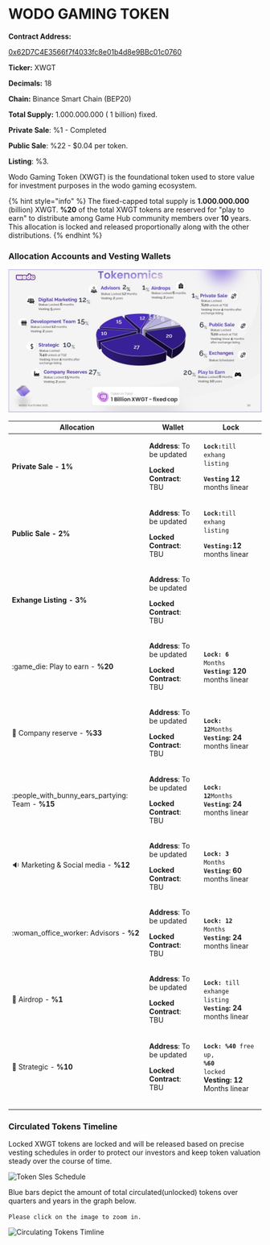 # WODO GAMING TOKEN

**Contract Address:**&#x20;

[0x62D7C4E3566f7f4033fc8e01b4d8e9BBc01c0760](https://bscscan.com/token/0x62D7C4E3566f7f4033fc8e01b4d8e9BBc01c0760)

**Ticker:** XWGT

**Decimals:** 18

**Chain:** Binance Smart Chain (BEP20)

**Total Supply:** 1.000.000.000 ( 1 billion) fixed.

**Private Sale**: %1 - Completed

**Public Sale**: %22 - $0.04 per token.

**Listing**: %3.

Wodo Gaming Token (XWGT) is the foundational token used to store value for investment purposes in the wodo gaming ecosystem.

{% hint style="info" %}
The fixed-capped total supply is **1.000.000.000** (billion) XWGT. **%20** of the total XWGT tokens are reserved for "play to earn" to distribute among Game Hub community members over **10** years. This allocation is locked and released proportionally along with the other distributions.&#x20;
{% endhint %}

### Allocation Accounts and Vesting Wallets

![](../../.gitbook/assets/Slide26.JPG)

| Allocation                                           | Wallet                                                                                      | Lock                                                                                                                                                                                      |
| ---------------------------------------------------- | ------------------------------------------------------------------------------------------- | ----------------------------------------------------------------------------------------------------------------------------------------------------------------------------------------- |
| **Private Sale - 1%**                                | <p><strong>Address</strong>: To be updated </p><p><strong>Locked Contract</strong>: TBU</p> | <p><strong><code>Lock:</code></strong><code>till exhang listing</code></p><p><strong><code>Vesting</code> 12</strong> months linear </p>                                                  |
| **Public Sale - 2%**                                 | <p><strong>Address</strong>: To be updated </p><p><strong>Locked Contract</strong>: TBU</p> | <p><strong><code>Lock:</code></strong><code>till exhang listing</code></p><p><strong><code>Vesting:</code>12</strong> months linear </p>                                                  |
| **Exhange Listing - 3%**                             | <p><strong>Address</strong>: To be updated </p><p><strong>Locked Contract</strong>: TBU</p> |                                                                                                                                                                                           |
| :game\_die: Play to earn - **%20**                   | <p><strong>Address</strong>: To be updated </p><p><strong>Locked Contract</strong>: TBU</p> | <p><strong><code>Lock: 6</code></strong><code> Months</code><br><strong><code>Vesting</code>:</strong> <strong>120</strong> months linear</p>                                             |
| :briefcase: Company reserve - **%33**                | <p><strong>Address</strong>: To be updated </p><p><strong>Locked Contract</strong>: TBU</p> | <p><strong><code>Lock: 12</code></strong><code>Months</code><br><strong><code>Vesting</code>:</strong> <strong>24</strong> months linear</p>                                              |
| :people\_with\_bunny\_ears\_partying: Team - **%15** | <p><strong>Address</strong>: To be updated </p><p><strong>Locked Contract</strong>: TBU</p> | <p><strong><code>Lock: 12</code></strong><code>Months</code><br><strong><code>Vesting</code>:</strong> <strong>24</strong> months linear</p>                                              |
| :sound: Marketing & Social media - **%12**           | <p><strong>Address</strong>: To be updated </p><p><strong>Locked Contract</strong>: TBU</p> | <p><strong><code>Lock: 3</code></strong><code> Months</code><br><strong><code>Vesting</code>:</strong> <strong>60</strong>  months linear</p>                                             |
| :woman\_office\_worker: Advisors - **%2**            | <p><strong>Address</strong>: To be updated </p><p><strong>Locked Contract</strong>: TBU</p> | <p><strong><code>Lock: 12</code></strong><code> Months</code><br><strong><code>Vesting</code>:</strong> <strong>24</strong> months linear</p>                                             |
| :gift: Airdrop - **%1**                              | <p><strong>Address</strong>: To be updated </p><p><strong>Locked Contract</strong>: TBU</p> | <p><strong><code>Lock:</code></strong><code> till exhange listing</code><br><strong><code>Vesting</code>:</strong> <strong>24</strong> months linear</p>                                  |
| :8ball: Strategic - **%10**                          | <p><strong>Address</strong>: To be updated </p><p><strong>Locked Contract</strong>: TBU</p> | <p><strong><code>Lock: %40</code></strong><code> free up, </code><strong><code>%60</code></strong><code> locked</code><br><strong>Vesting:</strong> <strong>12</strong> Months linear</p> |
|                                                      |                                                                                             |                                                                                                                                                                                           |
|                                                      |                                                                                             |                                                                                                                                                                                           |
|                                                      |                                                                                             |                                                                                                                                                                                           |

### Circulated Tokens Timeline

Locked XWGT tokens are locked and will be released based on precise vesting schedules in order to protect our investors and keep token valuation steady over the course of time.&#x20;

![Token Sles Schedule](../../.gitbook/assets/wodo\_token\_timeline.jpg)

Blue bars depict the amount of total circulated(unlocked) tokens over quarters and years in the graph below.&#x20;

`Please click on the image to zoom in.`

![ Circulating Tokens Timline](../../.gitbook/assets/tokenomics\_bar\_chart.png)
